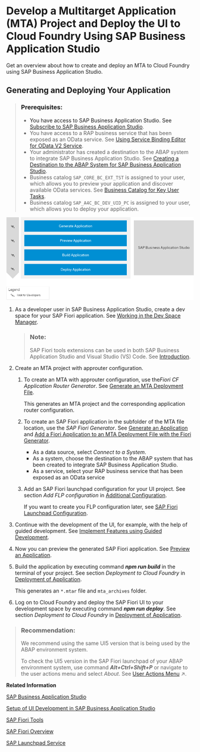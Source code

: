 <!-- loio2498cbfce1b14f3b9f62fab9fa4407f7 -->

# Develop a Multitarget Application \(MTA\) Project and Deploy the UI to Cloud Foundry Using SAP Business Application Studio

Get an overview about how to create and deploy an MTA to Cloud Foundry using SAP Business Application Studio.



<a name="loio2498cbfce1b14f3b9f62fab9fa4407f7__section_dvd_t3k_hmb"/>

## Generating and Deploying Your Application

> ### Prerequisites:  
> -   You have access to SAP Business Application Studio. See [Subscribe to SAP Business Application Studio](https://help.sap.com/products/SAP%20Business%20Application%20Studio/9d1db9835307451daa8c930fbd9ab264/6331319fd9ea4f0ea5331e21df329539.html).
> -   You have access to a RAP business service that has been exposed as an OData service. See [Using Service Binding Editor for OData V2 Service](https://help.sap.com/viewer/923180ddb98240829d935862025004d6/Cloud/en-US/81dc788fbda74883bd775a4036fa4b67.html).
> -   Your administrator has created a destination to the ABAP system to integrate SAP Business Application Studio. See [Creating a Destination to the ABAP System for SAP Business Application Studio](../20-getting-started/creating-a-destination-to-the-abap-system-for-sap-business-application-studio-e597948.md).
> -   Business catalog `SAP_CORE_BC_EXT_TST` is assigned to your user, which allows you to preview your application and discover available OData services. See [Business Catalog for Key User Tasks](../50-administration-and-ops/business-catalog-for-key-user-tasks-65b70bf.md).
> -   Business catalog `SAP_A4C_BC_DEV_UID_PC` is assigned to your user, which allows you to deploy your application.

![](images/BAS_1S4HC_Step_2_3311af7.png)

1.  As a developer user in SAP Business Application Studio, create a dev space for your SAP Fiori application. See [Working in the Dev Space Manager](https://help.sap.com/products/SAP%20Business%20Application%20Studio/9d1db9835307451daa8c930fbd9ab264/ad40d52d0bea4d79baaf9626509caf33.html).

    > ### Note:  
    > SAP Fiori tools extensions can be used in both SAP Business Application Studio and Visual Studio \(VS\) Code. See [Introduction](https://help.sap.com/viewer/454b7fb9aacd4e369e5be8f7e909d3ec/Latest/en-US/fd9e32d52c9e46e4ba77aba343656610.html).

2.  Create an MTA project with approuter configuration.
    1.  To create an MTA with approuter configuration, use the*Fiori CF Application Router Generator*. See [Generate an MTA Deployment File](https://help.sap.com/viewer/17d50220bcd848aa854c9c182d65b699/Latest/en-US/9c41152c5b8d4a658d7ef9f318b28917.html).

        This generates an MTA project and the corresponding application router configuration.

    2.  To create an SAP Fiori application in the subfolder of the MTA file location, use the *SAP Fiori Generator*. See [Generate an Application](https://help.sap.com/viewer/17d50220bcd848aa854c9c182d65b699/Latest/en-US/db44d45051794d778f1dd50def0fa267.html) and [Add a Fiori Application to an MTA Deployment File with the Fiori Generator](https://help.sap.com/viewer/17d50220bcd848aa854c9c182d65b699/Latest/en-US/5a17ba6b62b2462aa0e25ffae7b8d728.html).
        -   As a data source, select *Connect to a System*.
        -   As a system, choose the destination to the ABAP system that has been created to integrate SAP Business Application Studio.
        -   As a service, select your RAP business service that has been exposed as an OData service

    3.  Add an SAP Fiori launchpad configuration for your UI project. See section *Add FLP configuration* in [Additional Configuration](https://help.sap.com/viewer/17d50220bcd848aa854c9c182d65b699/Latest/en-US/9bea64e63b824261932d90037ce3c5ae.html).

        If you want to create you FLP configuration later, see [SAP Fiori Launchpad Configuration](https://help.sap.com/viewer/17d50220bcd848aa854c9c182d65b699/Latest/en-US/bc3cb890dbb84d51ae80394821ce4990.html).


3.  Continue with the development of the UI, for example, with the help of guided development. See [Implement Features using Guided Development](https://help.sap.com/viewer/17d50220bcd848aa854c9c182d65b699/Latest/en-US/0c9e518ecf704b2f80a2bed0eaca60ae.html).
4.  Now you can preview the generated SAP Fiori application. See [Preview an Application](https://help.sap.com/viewer/17d50220bcd848aa854c9c182d65b699/Latest/en-US/b962685bdf9246f6bced1d1cc1d9ba1c.html).
5.  Build the application by executing command ***npm run build*** in the terminal of your project. See section *Deployment to Cloud Foundry* in [Deployment of Application](https://help.sap.com/viewer/17d50220bcd848aa854c9c182d65b699/Latest/en-US/607014e278d941fda4440f92f4a324a6.html).

    This generates an `*.mtar` file and `mta_archives` folder.

6.  Log on to Cloud Foundry and deploy the SAP Fiori UI to your development space by executing command ***npm run deploy***. See section *Deployment to Cloud Foundry* in [Deployment of Application](https://help.sap.com/viewer/17d50220bcd848aa854c9c182d65b699/Latest/en-US/607014e278d941fda4440f92f4a324a6.html).

> ### Recommendation:  
> We recommend using the same UI5 version that is being used by the ABAP environment system.
> 
> To check the UI5 version in the SAP Fiori launchpad of your ABAP environment system, use command ***Alt+Ctrl+Shift+P*** or navigate to the user actions menu and select *About*. See [User Actions Menu](https://help.sap.com/viewer/fd8f9fda63fa4c7a92bb1d4b4ac5582c/Cloud/en-US/27834b1aacf344f38910686d8fb0eb0a.html "The user actions menu offers user-related options e.g. to open apps, to change the launchpad layout or to contact support.") :arrow_upper_right:.

**Related Information**  


[SAP Business Application Studio](https://help.sap.com/viewer/product/SAP%20Business%20Application%20Studio/Cloud/en-US)

[Setup of UI Development in SAP Business Application Studio](https://help.sap.com/viewer/65de2977205c403bbc107264b8eccf4b/Cloud/en-US/37a896bfac604076ae825a1d37b0bd0a.html)

[SAP Fiori Tools](https://help.sap.com/viewer/product/SAP_FIORI_tools/Latest/en-US)

[SAP Fiori Overview](https://help.sap.com/viewer/product/SAP_FIORI_OVERVIEW/5_OVERVIEW/en-US?task=discover_task)

[SAP Launchpad Service](https://help.sap.com/viewer/8c8e1958338140699bd4811b37b82ece/Cloud/en-US/9db48fa44f7e4c62a01bc74c82e74e07.html)

